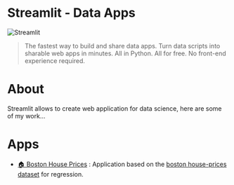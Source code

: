 # Streamlit - Data Apps
![Streamlit](https://assets.website-files.com/5dc3b47ddc6c0c2a1af74ad0/5e18182ad27bcfbb9dff263a_RGB_Logo_Horizontal_Color_Light_Bg-p-2000.png)

> The fastest way to build and share data apps. Turn data scripts into sharable web apps in minutes. All in Python. All for free. No front-end experience required.

# About
Streamlit allows to create web application for data science, here are some of my work...

# Apps
- [🏠 Boston House Prices](www.google.com) : Application based on the [boston house-prices dataset](https://scikit-learn.org/stable/modules/generated/sklearn.datasets.load_boston.html#sklearn.datasets.load_boston) for regression.
